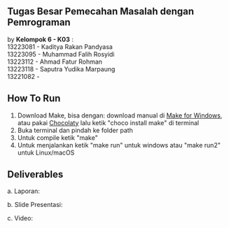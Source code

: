 ## Tugas Besar Pemecahan Masalah dengan Pemrograman <br/>
by **Kelompok 6 - K03** : <br/>
13223081 - Kaditya Rakan Pandyasa <br/>
13223095 - Muhammad Falih Rosyidi<br/>
13223112 - Ahmad Fatur Rohman <br/>
13223118 - Saputra Yudika Marpaung<br/>
13221082 -  <br/>

## **How To Run**
1. Download Make, bisa dengan: download manual di [Make for Windows](https://gnuwin32.sourceforge.net/packages/make.htm), atau pakai [Chocolaty](https://chocolatey.org/install) lalu ketik "choco install make" di terminal <br/>
2. Buka terminal dan pindah ke folder path <br/>
3. Untuk compile ketik "make" <br/>
4. Untuk menjalankan ketik "make run" untuk windows atau "make run2" untuk Linux/macOS <br/>

## **Deliverables**
a. Laporan: 

b. Slide Presentasi:

c. Video:
